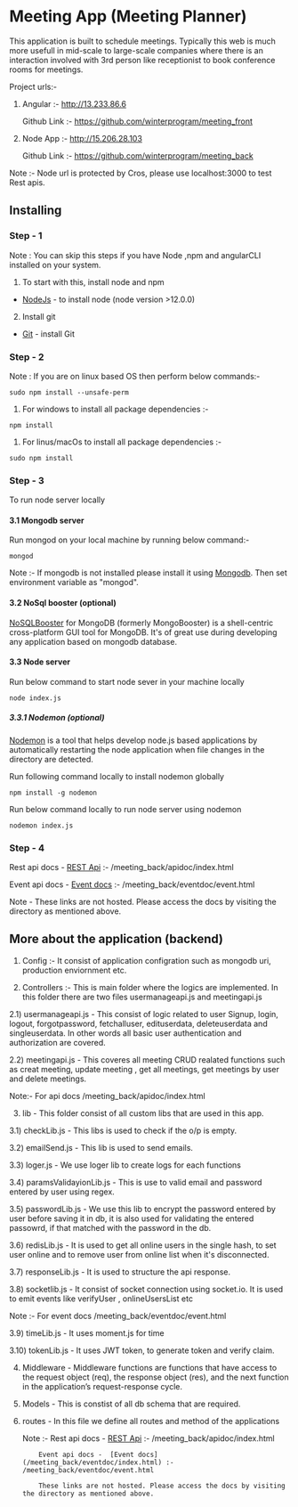 # Meeting App (Meeting Planner) 

This application is built to schedule meetings. Typically this web is much more usefull in mid-scale to large-scale companies where there is an interaction involved with 3rd person like receptionist to book conference rooms for meetings. 

Project urls:-

1) Angular :- http://13.233.86.6

   Github Link :- https://github.com/winterprogram/meeting_front

2) Node App :- http://15.206.28.103

    Github Link :- https://github.com/winterprogram/meeting_back

Note :- Node url is protected by Cros, please use localhost:3000 to test Rest apis.

## Installing

### Step - 1

Note : You can skip this steps if you have Node ,npm and angularCLI installed on your system.
 
1) To start with this, install node and npm

* [NodeJs](https://nodejs.org/en/) -  to install node (node version >12.0.0)

2) Install git 


* [Git](https://git-scm.com/book/en/v2/Getting-Started-Installing-Git) -  install Git

### Step - 2

Note : If you are on linux based OS then perform below commands:-

```
sudo npm install --unsafe-perm
```
1) For windows to install all package dependencies :- 

```
npm install 
```
1) For linus/macOs to install all package dependencies :- 

```
sudo npm install 
```
### Step - 3

To run node server locally

 #### 3.1 Mongodb server
 
 Run mongod on your local machine by running below command:-
 ```
 mongod
 ```
 Note :- If mongodb is not installed please install it using [Mongodb](https://docs.mongodb.com/manual/tutorial/install-mongodb-on-ubuntu/). Then set environment variable as "mongod".

#### 3.2 NoSql booster (optional)

[NoSQLBooster](https://nosqlbooster.com/) for MongoDB (formerly MongoBooster) is a shell-centric cross-platform GUI tool for MongoDB. It's of great use during developing any application based on mongodb database. 

#### 3.3 Node server

Run below command to start node sever in your machine locally

```
node index.js
```
##### 3.3.1 Nodemon  (optional)

[Nodemon](https://www.npmjs.com/package/nodemon) is a tool that helps develop node.js based applications by automatically restarting the node application when file changes in the directory are detected.

Run following command locally to install nodemon globally

```
npm install -g nodemon
```

Run below command locally to run node server using nodemon

```
nodemon index.js
```

### Step - 4 

Rest api docs -  [REST Api](/meeting_back/apidoc/index.html) :- /meeting_back/apidoc/index.html

Event api docs -  [Event docs](/meeting_back/eventdoc/index.html) :- /meeting_back/eventdoc/event.html

Note - These links are not hosted. Please access the docs by visiting the directory as mentioned above.

## More about the application (backend)

1) Config :- It consist of application configration such as mongodb uri, production enviornment etc.

2) Controllers :- This is main folder where the logics are implemented. In this folder there are two files usermanageapi.js and meetingapi.js

  2.1) usermanageapi.js - This consist of logic related to user Signup, login, logout, forgotpassword, fetchalluser,           edituserdata, deleteuserdata and singleuserdata. In other words all basic user authentication and authorization are covered.

  2.2) meetingapi.js - This coveres all meeting CRUD realated functions such as creat meeting, update meeting , get all meetings, get meetings by user and delete meetings. 

  Note:- For api docs /meeting_back/apidoc/index.html

3) lib - This folder consist of all custom libs that are used in this app.
  
  3.1) checkLib.js - This libs is used to check if the o/p is empty.

  3.2) emailSend.js - This lib is used to send emails.
  
  3.3) loger.js - We use loger lib to create logs for each functions

  3.4) paramsValidayionLib.js - This is use to valid email and password entered by user using regex.

  3.5) passwordLib.js - We use this lib to encrypt the password entered by user before saving it in db, it is also used for validating the entered passowrd, if that matched with the password in the db. 

  3.6) redisLib.js - It is used to get all online users in the single hash, to set user online and to remove user from online list when it's disconnected.

  3.7) responseLib.js - It is used to structure the api response.

  3.8) socketlib.js - It consist of socket connection using socket.io. It is used to emit events like verifyUser , onlineUsersList etc 

  Note :- For event docs  /meeting_back/eventdoc/event.html

  3.9) timeLib.js - It uses moment.js for time 

  3.10) tokenLib.js - It uses JWT token, to generate token and verify claim.

4) Middleware - Middleware functions are functions that have access to the request object (req), the response object (res), and the next function in the application’s request-response cycle.

5) Models - This is constist of all db schema that are required. 

6) routes - In this file we define all routes and method of the applications
 
   Note :- Rest api docs -  [REST Api](/meeting_back/apidoc/index.html) :- /meeting_back/apidoc/index.html

           Event api docs -  [Event docs](/meeting_back/eventdoc/index.html) :- /meeting_back/eventdoc/event.html

           These links are not hosted. Please access the docs by visiting the directory as mentioned above.
